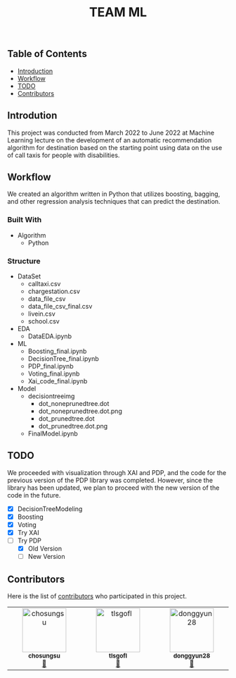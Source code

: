 <h1 align="center"> TEAM ML </h1> <br>

## Table of Contents

- [Introduction](#introdution)
- [Workflow](#workflow)
- [TODO](#todo)
- [Contributors](#contributors)

## Introdution

This project was conducted from March 2022 to June 2022 at Machine Learning lecture on the development of an automatic recommendation algorithm for destination based on the starting point using data on the use of call taxis for people with disabilities.

## Workflow

We created an algorithm written in Python that utilizes boosting, bagging, and other regression analysis techniques that can predict the destination.

### Built With

  * Algorithm
    * Python
### Structure
  * DataSet
    * calltaxi.csv
    * chargestation.csv
    * data_file_csv
    * data_file_csv_final.csv
    * livein.csv
    * school.csv
  * EDA
    * DataEDA.ipynb
  * ML
    * Boosting_final.ipynb
    * DecisionTree_final.ipynb
    * PDP_final.ipynb
    * Voting_final.ipynb
    * Xai_code_final.ipynb
  * Model
    * decisiontreeimg
      * dot_noneprunedtree.dot
      * dot_noneprunedtree.dot.png
      * dot_prunedtree.dot
      * dot_prunedtree.dot.png
    * FinalModel.ipynb


## TODO

We proceeded with visualization through XAI and PDP, and the code for the previous version of the PDP library was completed. However, since the library has been updated, we plan to proceed with the new version of the code in the future.
- [x] DecisionTreeModeling
- [x] Boosting
- [x] Voting
- [x] Try XAI
- [ ] Try PDP
   - [x] Old Version
   - [ ] New Version
 
## Contributors

Here is the list of
[contributors](https://github.com/chosungsu/ML/graphs/contributors)
who participated in this project.

<table>
  <tbody>
    <tr>
      <td align="center" valign="top" width="14.28%"><a href="https://github.com/chosungsu"><img src="https://avatars.githubusercontent.com/u/48382347?v=4?s=100" width="100px;" alt="chosungsu"/><br /><sub><b>chosungsu</b></sub></a><br /><a href="https://github.com/chosungsu/ML/commits?author=chosungsu" title="Commits">📖</a> </td>
      <td align="center" valign="top" width="14.28%"><a href="https://github.com/tlsgofl"><img src="https://avatars.githubusercontent.com/u/105846994?v=4?s=100" width="100px;" alt="tlsgofl"/><br /><sub><b>tlsgofl</b></sub></a><br /><a href="https://github.com/chosungsu/ML/commits?author=tlsgofl" title="Commits">📖</a> </td>
      <td align="center" valign="top" width="14.28%"><a href="https://github.com/donggyun28"><img src="https://avatars.githubusercontent.com/u/83553190?v=4?s=100" width="100px;" alt="donggyun28"/><br /><sub><b>donggyun28</b></sub></a><br /><a href="https://github.com/chosungsu/ML/commits?author=donggyun28" title="Commits">📖</a> </td>
    </tr>
  </tbody>
</table>
